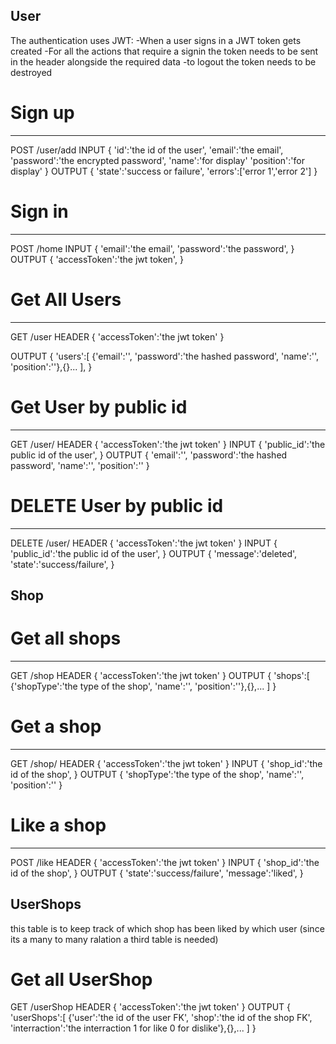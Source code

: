 ## User
The authentication uses JWT:
    -When a user signs in a JWT token gets created 
    -For all the actions that require a signin the token needs to be sent in the header alongside the required data
    -to logout the token needs to be destroyed
# Sign up 
--------
POST /user/add
INPUT
{
    'id':'the id of the user',
    'email':'the email',
    'password':'the encrypted password',
    'name':'for display'
    'position':'for display'
}
OUTPUT
{
    'state':'success or failure',
    'errors':['error 1','error 2']
}
# Sign in
----------
POST /home
INPUT
{
    'email':'the email',
    'password':'the password',
}
OUTPUT
{
    'accessToken':'the jwt token',
}
# Get All Users
----------
GET /user
HEADER
{
    'accessToken':'the jwt token'
}

OUTPUT
{
    'users':[
        {'email':'',
        'password':'the hashed password',
        'name':'',
        'position':''},{}...
    ],
}
# Get User by public id
----------
GET /user/<userId>
HEADER
{
    'accessToken':'the jwt token'
}
INPUT
{
    'public_id':'the public id of the user',
}
OUTPUT
{
    'email':'',
    'password':'the hashed password',
    'name':'',
    'position':''
}
# DELETE User by public id
----------
DELETE /user/<userId>
HEADER
{
    'accessToken':'the jwt token'
}
INPUT
{
    'public_id':'the public id of the user',
}
OUTPUT
{
    'message':'deleted',
    'state':'success/failure',
}
## Shop

# Get all shops
----------
GET /shop
HEADER
{
    'accessToken':'the jwt token'
}
OUTPUT
{
    'shops':[
        {'shopType':'the type of the shop',
        'name':'',
        'position':''},{},...
    ]
}
# Get a shop
----------
GET /shop/<shopid>
HEADER
{
    'accessToken':'the jwt token'
}
INPUT
{
    'shop_id':'the id of the shop',
}
OUTPUT
{
    'shopType':'the type of the shop',
    'name':'',
    'position':''
}
# Like a shop
----------
POST /like
HEADER
{
    'accessToken':'the jwt token'
}
INPUT
{
    'shop_id':'the id of the shop',
}
OUTPUT
{
    'state':'success/failure',
    'message':'liked',
}
## UserShops
this table is to keep track of which shop has been liked by which user (since its a many to many ralation a third table is needed)
# Get all UserShop
GET /userShop
HEADER
{
    'accessToken':'the jwt token'
}
OUTPUT
{
    'userShops':[
        {'user':'the id of the user FK',
        'shop':'the id of the shop FK',
        'interraction':'the interraction 1 for like 0 for dislike'},{},...
    ]
}
